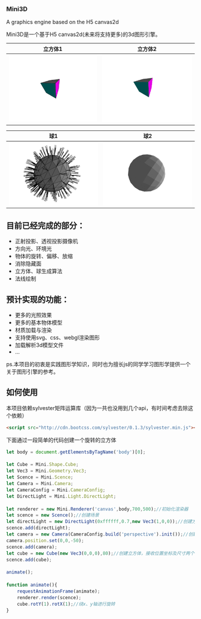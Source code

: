 ### Mini3D

A graphics engine based on the H5 canvas2d

Mini3D是一个基于H5 canvas2d(未来将支持更多)的3d图形引擎。

|立方体1|立方体2|
| :---: | :---: |
| ![demo0](./img/demo_0.png) | ![demo1](./img/demo_1.png) | 

|球1|球2|
| :---: | :---: |
| ![demo3](./img/demo_3.png) | ![demo4](./img/demo_4.png) | 

## 目前已经完成的部分：

* 正射投影、透视投影摄像机
* 方向光、环境光
* 物体的旋转、偏移、放缩
* 消除隐藏面
* 立方体、球生成算法
* 法线绘制

## 预计实现的功能：
* 更多的光照效果
* 更多的基本物体模型
* 材质加载与渲染
* 支持使用svg、css、webgl渲染图形
* 加载解析3d模型文件
* ...

ps.本项目的初衷是实践图形学知识，同时也为擅长js的同学学习图形学提供一个关于图形引擎的参考。

## 如何使用

本项目依赖sylvester矩阵运算库（因为一共也没用到几个api，有时间考虑去除这个依赖）

```html
<script src="http://cdn.bootcss.com/sylvester/0.1.3/sylvester.min.js"></script>

```

下面通过一段简单的代码创建一个旋转的立方体

```js
let body = document.getElementsByTagName('body')[0];

let Cube = Mini.Shape.Cube;
let Vec3 = Mini.Geometry.Vec3;
let Scence = Mini.Scence;
let Camera = Mini.Camera;
let CameraConfig = Mini.CameraConfig;
let DirectLight = Mini.Light.DirectLight;

let renderer = new Mini.Renderer('canvas',body,700,500);//初始化渲染器
let scence = new Scence();//创建场景
let directLight = new DirectLight(0xffffff,0.7,new Vec3(1,0,0));//创建方向光
scence.add(directLight);
let camera = new Camera(CameraConfig.build('perspective').init());//创建透视照相机，接收视域、宽高比、近平面及远平面4个参数，无参数则使用默认值。
camera.position.set(0,0,-50);
scence.add(camera);
let cube = new Cube(new Vec3(0,0,0),80);//创建立方体，接收位置坐标及尺寸两个参数
scence.add(cube);

animate();

function animate(){
    requestAnimationFrame(animate);
    renderer.render(scence);
    cube.rotY(1).rotX(1);//绕x、y轴进行旋转
}
```


